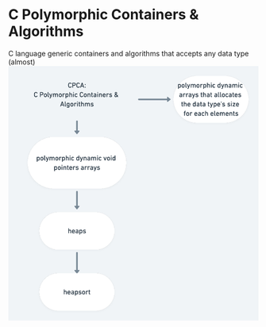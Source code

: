 # C Polymorphic Containers & Algorithms
C language generic containers and algorithms that accepts any data type (almost)
![](./projectmap.png)
